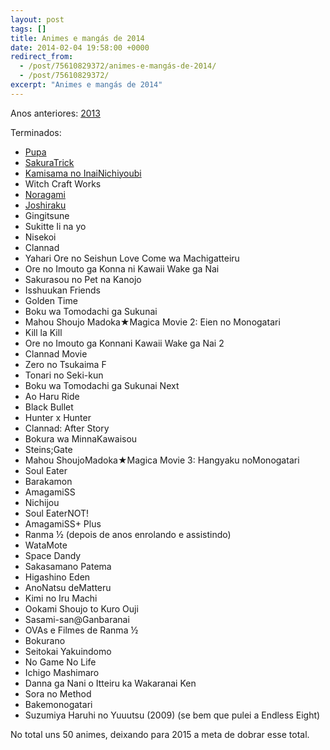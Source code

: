 ```yaml
---
layout: post
tags: []
title: Animes e mangás de 2014
date: 2014-02-04 19:58:00 +0000
redirect_from:
  - /post/75610829372/animes-e-mangás-de-2014/
  - /post/75610829372/
excerpt: "Animes e mangás de 2014"
---
```


Anos anteriores:
[2013](https://qgustavor.github.io/blog/animes-assistidos-e-mangás-de-2013)

Terminados:

-   [Pupa](https://qgustavor.github.io/blog/pupa-horror-em-micro-episódios)
-   [SakuraTrick](https://qgustavor.github.io/blog/sakura-trick-muito-amor-para-um-anime-só)
-   [Kamisama no InaiNichiyoubi](https://qgustavor.github.io/blog/kamisama-no-inai-nichiyoubi)
-   Witch Craft Works
-   [Noragami](https://qgustavor.github.io/blog/noragami)
-   [Joshiraku](https://qgustavor.github.io/blog/joshiraku-uma-comedia-bem-japonesa)
-   Gingitsune
-   Sukitte Ii na yo
-   Nisekoi
-   Clannad
-   Yahari Ore no Seishun Love Come wa Machigatteiru
-   Ore no Imouto ga Konna ni Kawaii Wake ga Nai
-   Sakurasou no Pet na Kanojo
-   Isshuukan Friends
-   Golden Time
-   Boku wa Tomodachi ga Sukunai
-   Mahou Shoujo Madoka★Magica Movie 2: Eien no Monogatari
-   Kill la Kill
-   Ore no Imouto ga Konnani Kawaii Wake ga Nai 2
-   Clannad Movie
-   Zero no Tsukaima F
-   Tonari no Seki-kun
-   Boku wa Tomodachi ga Sukunai Next
-   Ao Haru Ride
-   Black Bullet
-   Hunter x Hunter
-   Clannad: After Story
-   Bokura wa MinnaKawaisou
-   Steins;Gate
-   Mahou ShoujoMadoka★Magica Movie 3: Hangyaku noMonogatari
-   Soul Eater
-   Barakamon
-   AmagamiSS
-   Nichijou
-   Soul EaterNOT!
-   AmagamiSS+ Plus
-   Ranma ½ (depois de anos enrolando e assistindo)
-   WataMote
-   Space Dandy
-   Sakasamano Patema
-   Higashino Eden
-   AnoNatsu deMatteru
-   Kimi no Iru Machi
-   Ookami Shoujo to Kuro Ouji
-   Sasami-san@Ganbaranai
-   OVAs e Filmes de Ranma ½
-   Bokurano
-   Seitokai Yakuindomo
-   No Game No Life
-   Ichigo Mashimaro
-   Danna ga Nani o Itteiru ka Wakaranai Ken
-   Sora no Method
-   Bakemonogatari
-   Suzumiya Haruhi no Yuuutsu (2009) (se bem que pulei a Endless Eight)

No total uns 50 animes, deixando para 2015 a meta de dobrar esse total.

